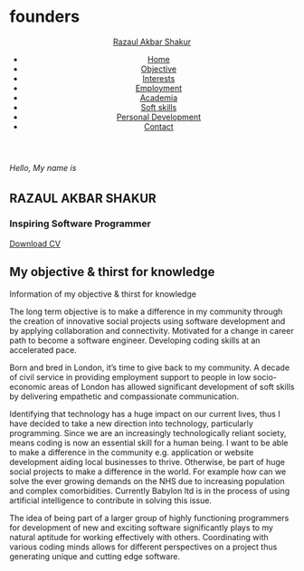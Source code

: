 # founders
<DOCTYPE html>
<html lang="eng">
<head>
  <meta charset="UTF-8">
  <meta name="viewport" content="width=device-width, initial-scale=1">
  <title>My website</title>
  <link rel="stylesheet" href="style.css">
  <script src="https://kit.fontawesome.com/f7aa48c21e.js" crossorigin="anonymous"></script>
  </head>
  <body>
 <!--- Start header--->
  <header>
    <div class="container">
     <div class="row">
  <div class="brand-name">
    <a href="" class="logo">Razaul Akbar Shakur</a>
  </div>
   <div class="navbar">
     <ul>
       <li><a href="" class="active">Home</a></li>
       <li><a href="">Objective</a></li>
       <li><a href="">Interests</a></li>
       <li><a href="">Employment</a></li>
       <li><a href="">Academia</a></li>
       <li><a href="">Soft skills</a></li>
       <li><a href="">Personal Development</a></li>
       <li><a href="">Contact</a></li>
   </ul> 
   </div>
      </div>
   </div>
  </header>
 <!---end Header--->
    
 <!---start home--->
<section class="home">
  <div class="container">
 <div class="row full-screen">
 <div class="home-content">
 <div class="block">
   <h6>Hello, My name is</h6>
   <h1>RAZAUL AKBAR SHAKUR</h1>
   <h3>Inspiring Software Programmer</h3> 
   <div class="cv-btn">
     <a href="">Download CV</a>
   </div>
 </div>  
 </div>
 </div>
  </div>
</section>
<!---end home--->

<!---start objective--->
<section class="objective-me">
  <div class="container">
    <div class="row">
      <div class="section-title">
        <h1>My objective & thirst for knowledge</h1>
        <p class="small text-uppercase">Information of my objective & thirst for knowledge</p>
   </div> 
   </div>
  <div class="row">
  <div class="about-content">
  <div class="row">
    
  <div class="img">
  </div>
  
  </div>
  <div class="text">
  <p>The long term objective is to make a difference in my community through the creation of innovative social projects using software development and by applying collaboration and connectivity. Motivated for a change in career path to become a software engineer. Developing coding skills at an accelerated pace.</p>
    <p>Born and bred in London, it’s time to give back to my community. A decade of civil service in providing employment support to people in low socio-economic areas of London has allowed significant development of soft skills by delivering empathetic and compassionate communication.</p>
    <p>Identifying that technology has a huge impact on our current lives, thus I have decided to take a new direction into technology, particularly programming. Since we are an increasingly technologically reliant society, means coding is now an essential skill for a human being. 
I want to be able to make a difference in the community e.g. application or website development aiding local businesses to thrive. Otherwise, be part of huge social projects to make a difference in the world. For example how can we solve the ever growing demands on the NHS due to increasing population and complex comorbidities. Currently Babylon ltd is in the process of using artificial intelligence to contribute in solving this issue. </p>
    <p>The idea of being part of a larger group of highly functioning programmers for development of new and exciting software significantly plays to my natural aptitude for working effectively with others. Coordinating with various coding minds allows for different perspectives on a project thus generating unique and cutting edge software.</p>
  </div>
    </div>
<!---links--->
<div class="social-links">
  <a href="https://www.linkedin.com/in/razaul-shakur-102569195/"><i class="fab fa-linkedin"></i></a>
  <a href="https://www.youtube.com/channel/UC_cqEiwMn03US8l1oKZrIow?view_as=subscriber"><i class="fab fa-youtube"></i></a>
  <a href="https://github.com/razaul123"><i class="fab fa-github-square"></i></a>
</div>
<!---image carousel--->
<div class="slideshow middle">
  <div class="slides">
  <div class="slide">
    </div>  
  </div>
  
 </div>
  <img src="https://i.pcmag.com/imagery/articles/05pGSLeBVTWQNoDPNG2midy-4.fit_scale.size_2698x1517.v1573262409.jpg" alt="">
  </div>
   <img src="https://etfdb.com/media/W1siZiIsIjIwMjAvMDEvMDYvNjA4amU0M2Q2ZV9EZWZlbnNlX0VURnNfVGFrZV9GbGlnaHRfb25fQmV0c19vZl9SYWlzZWRfTWlsaXRhcnlfQWN0aW9uLmpwZyJdLFsicCIsInRodW1iIiwiMzAweDU2MF4iXV0/Defense%20ETFs%20Take%20Flight%20on%20Bets%20of%20Raised%20Military%20Action.jpg" alt="">
  </div> 
</div>
  <img src="https://images.theconversation.com/files/193721/original/file-20171108-6766-udash5.jpg?ixlib=rb-1.1.0&q=45&auto=format&w=926&fit=clip" alt="">
  </div>
  </div>
  <img src="https://hitinfrastructure.com/images/site/article_headers/_large/healthcare_content_management.jpg" alt="">
  </div>
  </div>
  <img src="https://inteng-storage.s3.amazonaws.com/img/iea/94w5peY26o/sizes/raas-robots-ie_md.jpg" alt="">
  </div>
  </div>
  <img src="https://edam.org.tr/wp-content/uploads/2020/01/ai.png" alt="">
  </div>
  </div>
  <img src="https://www.networksecurity.co.uk/networksecurity/cache/file/A46DC3D2-5EAC-4E69-A34280073F1223A8_W1200_Hauto.jpg" alt="">
  </div>
  </div>
  <img src="https://dash.mediaupdate.co.za/story/image/147600/147600.jpg" alt="">
  </div>
  </div>
  <img src="https://miro.medium.com/max/3200/0*f-YBCfsCVkm9meEK" alt="">
  </div>
  </div>
  <img src="https://thumbor.forbes.com/thumbor/960x0/https%3A%2F%2Fblogs-images.forbes.com%2Falejandrocremades%2Ffiles%2F2018%2F12%2Fbusiness-3605367_1920-1200x741.jpg" alt="">
  </div>
  
 </div>  
  </div>
</section>
<!---end objecive--->

 </body>
</html>
